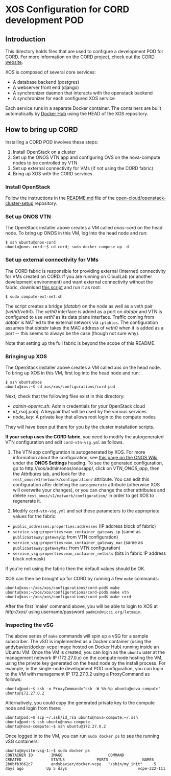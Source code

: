 # XOS Configuration for CORD development POD

## Introduction

This directory holds files that are used to configure a development POD for
CORD.  For more information on the CORD project, check out
[the CORD website](http://cord.onosproject.org/).

XOS is composed of several core services:

  * A database backend (postgres)
  * A webserver front end (django)
  * A synchronizer daemon that interacts with the openstack backend
  * A synchronizer for each configured XOS service

Each service runs in a separate Docker container.  The containers are built
automatically by [Docker Hub](https://hub.docker.com/u/xosproject/) using
the HEAD of the XOS repository.

## How to bring up CORD

Installing a CORD POD involves these steps:
 1. Install OpenStack on a cluster
 2. Set up the ONOS VTN app and configuring OVS on the nova-compute nodes to be
    controlled by VTN
 3. Set up external connectivity for VMs (if not using the CORD fabric)
 4. Bring up XOS with the CORD services

### Install OpenStack

Follow the instructions in the [README.md](https://github.com/open-cloud/openstack-cluster-setup/blob/master/README.md)
file of the [open-cloud/openstack-cluster-setup](https://github.com/open-cloud/openstack-cluster-setup/)
repository.

### Set up ONOS VTN

The OpenStack installer above creates a VM called *onos-cord* on the head node.
To bring up ONOS in this VM, log into the head node and run:
```
$ ssh ubuntu@onos-cord
ubuntu@onos-cord:~$ cd cord; sudo docker-compose up -d
```

### Set up external connectivity for VMs

The CORD fabric is responsible for providing external (Internet) connectivity
for VMs created on CORD.  If you are running on CloudLab (or another development
environment) and want external connectivity without the fabric, download [this script](https://raw.githubusercontent.com/open-cloud/openstack-cluster-setup/master/scripts/compute-ext-net.sh)
 and run it as root:
 ```
 $ sudo compute-ext-net.sh
 ```

The script creates a bridge (*databr*) on the node as well as a veth pair
(*veth0/veth1*).  The *veth0* interface is added as a port on *databr* and
VTN is configured to use *veth1* as its data plane interface.  Traffic coming
from *databr* is NAT'ed to the external network via `iptables`.  The configuration
assumes that *databr* takes the MAC address of *veth0* when it is added as a port
-- this seems to always be the case (though not sure why).

Note that setting up the full fabric is beyond the scope of this README.

### Bringing up XOS

The OpenStack installer above creates a VM called *xos* on the head node.
To bring up XOS in this VM, first log into the head node and run:
```
$ ssh ubuntu@xos
ubuntu@xos:~$ cd xos/xos/configurations/cord-pod
```

Next, check that the following files exist in this directory:

 * *admin-openrc.sh*: Admin credentials for your OpenStack cloud
 * *id_rsa[.pub]*: A keypair that will be used by the various services
 * *node_key*: A private key that allows root login to the compute nodes

They will have been put there for you by the cluster installation scripts.

**If your setup uses the CORD fabric**, you need to modify the autogenerated VTN
configuration and edit `cord-vtn-vsg.yml` as follows.

 1. The VTN app configuration is autogenerated by XOS.  For more information
about the configuration, see [this page on the ONOS Wiki](https://wiki.onosproject.org/display/ONOS/CORD+VTN),
under the **ONOS Settings** heading.  To see the generated
configuration, go to http://xos/admin/onos/onosapp/, click on
*VTN_ONOS_app*, then the *Attributes* tab, and look for the
`rest_onos/v1/network/configuration/` attribute.  You can edit this
configuration after deleting the `autogenerate` attribute (otherwise XOS will
overwrite your changes), or you can change the other
attributes and delete  `rest_onos/v1/network/configuration/` in order
to get XOS to regenerate it.

 2. Modify `cord-vtn-vsg.yml` and set these parameters to the
appropriate values for the fabric:
  * `public_addresses:properties:addresses` (IP address block of fabric)
  * `service_vsg:properties:wan_container_gateway_ip` (same as `publicGateway:gatewayIp` from VTN configuration)
  * `service_vsg:properties:wan_container_gateway_mac` (same as `publicGateway:gatewayMac` from VTN configuration)
  * `service_vsg:properties:wan_container_netbits` (bits in fabric IP address block netmask)


If you're not using the fabric then the default values should be OK.  

XOS can then be brought up for CORD by running a few `make` commands:
```
ubuntu@xos:~/xos/xos/configurations/cord-pod$ make
ubuntu@xos:~/xos/xos/configurations/cord-pod$ make vtn
ubuntu@xos:~/xos/xos/configurations/cord-pod$ make cord
```

After the first 'make' command above, you will be able to login to XOS at
*http://xos/* using username/password `padmin@vicci.org/letmein`.

### Inspecting the vSG

The above series of `make` commands will spin up a vSG for a sample subscriber.  The
vSG is implemented as a Docker container (using the
[andybavier/docker-vcpe](https://hub.docker.com/r/andybavier/docker-vcpe/) image
hosted on Docker Hub) running inside an Ubuntu VM.  Once the VM is created, you
can login as the `ubuntu` user at the management network IP (172.27.0.x) on the compute node
hosting the VM, using the private key generated on the head node by the install process.
For example, in the single-node development POD configuration, you can login to the VM
with management IP 172.27.0.2 using a ProxyCommand as follows:

```
ubuntu@pod:~$ ssh -o ProxyCommand="ssh -W %h:%p ubuntu@nova-compute" ubuntu@172.27.0.2
```

Alternatively, you could copy the generated private key to the compute node
and login from there:

```
ubuntu@pod:~$ scp ~/.ssh/id_rsa ubuntu@nova-compute:~/.ssh
ubuntu@pod:~$ ssh ubuntu@nova-compute
ubuntu@nova-compute:~$ ssh ubuntu@172.27.0.2
```

Once logged in to the VM, you can run `sudo docker ps` to see the running
vSG containers:

```
ubuntu@mysite-vsg-1:~$ sudo docker ps
CONTAINER ID        IMAGE                    COMMAND             CREATED             STATUS              PORTS               NAMES
2b0bfb3662c7        andybavier/docker-vcpe   "/sbin/my_init"     5 days ago          Up 5 days                               vcpe-222-111
```
